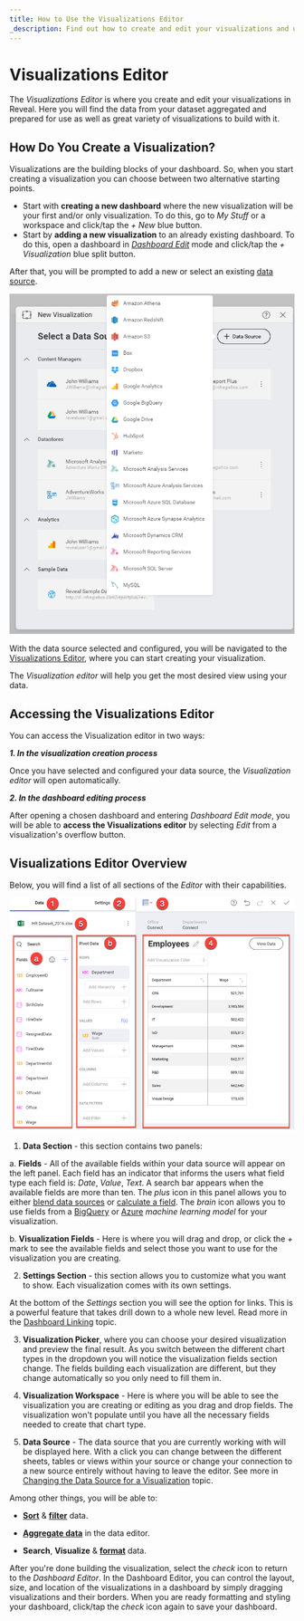 ```yaml
---
title: How to Use the Visualizations Editor
_description: Find out how to create and edit your visualizations and use a great variety of options.
---
```


# Visualizations Editor

The _Visualizations Editor_ is where you create and edit your visualizations in Reveal. Here you will find the data from your dataset aggregated and prepared for use as well as great variety of visualizations to build with it.

## How Do You Create a Visualization?

Visualizations are the building blocks of your dashboard. So, when you start creating a visualization you can choose between two alternative starting points.

* Start with **creating a new dashboard** where the new visualization will be your first and/or only visualization. To do this, go to _My Stuff_ or a workspace and click/tap the _+ New_ blue button.
* Start by **adding a new visualization** to an already existing dashboard. To do this, open a dashboard in [_Dashboard Edit_](~/en/dashboards/dashboards-interactions.html#view-edit-mode) mode and click/tap the _+ Visualization_ blue split button.

After that, you will be prompted
to add a new or select an existing [data source](~/en/datasources/overview.md).

<img src="images/creating-new-visualization.png" alt="Creating a new visualization dialog" class="responsive-img"/>

With the data source selected and configured, you will be navigated to the [Visualizations Editor](visualizations-editor.md), where you can start creating your visualization.

The *Visualization editor* will help you get the most desired view using your data.

## Accessing the Visualizations Editor

You can access the Visualization editor in two ways:

***1. In the visualization creation process***

Once you have selected and configured your data source, the *Visualization editor* will open automatically.

***2. In the dashboard editing process***

After opening a chosen dashboard and entering _Dashboard Edit mode_, you will be able to **access the Visualizations editor** by selecting *Edit* from a visualization's overflow button.

## Visualizations Editor Overview

Below, you will find a list of all sections of the _Editor_ with their capabilities.

<img src="images/visualization-editor-panes.png" alt="Panes of the Visualization editor" class="responsive-img"/>

1. **Data Section** - this section contains two panels:

  a. **Fields** - All of the available fields within your data source will appear on the left panel. Each field has an indicator that informs the users what field type each field is: *Date*, *Value*, *Text*. A search bar appears when the available fields are more than ten.
       The *plus* icon in this panel allows you to either [blend data sources](~/en/datasources/data-blending.md) or [calculate a field](fields/calculated-fields/overview.html#precalculated-fields). The *brain* icon allows you to use fields from a [BigQuery](~/en/datasources/ml-integration/bigquery-machine-learning-models.md) or [Azure](~/en/datasources/ml-integration/azure-machine-learning-models.md) *machine learning model* for your visualization.

  b. **Visualization Fields** - Here is where you will drag and drop, or click the *+* mark to see the available fields and select those you want to use for the visualization you are creating.

2. **Settings Section** - this section allows you to customize what you want to show. Each visualization comes with its own settings.

  At the bottom of the *Settings* section you will see the option for links. This is a powerful feature that takes drill down to a whole new level. Read more in the [Dashboard Linking](~/en/dashboards/dashboard-linking.md) topic.

3. **Visualization Picker**, where you can choose your desired visualization and preview the final result. As you switch between the different chart types in the dropdown you will notice the visualization fields section change. The fields building each visualization are different, but they change automatically so you only need to fill them in.

4. **Visualization Workspace** - Here is where you will be able to see the visualization you are creating or editing as you drag and drop fields. The visualization won't populate until you have all the necessary fields needed to create that chart type.

5. **Data Source** - The data source that you are currently working with will be displayed here. With a click you can change between the different sheets, tables or views within your source or change your connection to a new source entirely without having to leave the editor. See more in [Changing the Data Source for a Visualization](~/en/datasources/changing-data-source-visualization.md) topic.

Among other things, you will be able to:

  - [**Sort**](~/en/data-visualizations/fields/sort-by-field.md) & [**filter**](~/en/filters/visualization-filters.md) data.

  - [**Aggregate data**](~/en/data-visualizations/fields/field-settings.md) in the data editor.

  - **Search**, **Visualize** & [**format**](~/en/data-visualizations/fields/conditional-formatting.md) data.

After you're done building the visualization, select the *check* icon to return to the
*Dashboard Editor*. In the Dashboard Editor, you can control the layout,
size, and location of the visualizations in a dashboard by simply dragging
visualizations and their borders. When you are ready formatting and styling your dashboard, click/tap the *check* icon again to save your dashboard.  
